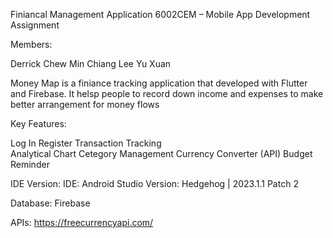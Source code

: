 Finiancal Management Application
6002CEM – Mobile App Development Assignment

Members:

Derrick Chew Min Chiang
Lee Yu Xuan

Money Map is a finiance tracking application that developed with Flutter and Firebase. It helsp people to record down income and expenses to make better arrangement for money flows

Key Features:

Log In
Register
Transaction Tracking    
Analytical Chart
Cetegory Management
Currency Converter (API)
Budget Reminder


IDE Version:
IDE: Android Studio
Version: Hedgehog | 2023.1.1 Patch 2

Database:
Firebase


APIs: https://freecurrencyapi.com/



